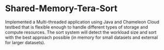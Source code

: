 # Shared-Memory-Tera-Sort
Implemented a Multi-threaded application using Java and Chameleon Cloud testbed that is flexible enough to handle different types of storage and compute resources. The sort system  will detect the workload size and sort with the best approach possible (in memory for small datasets and external for larger datasets).
